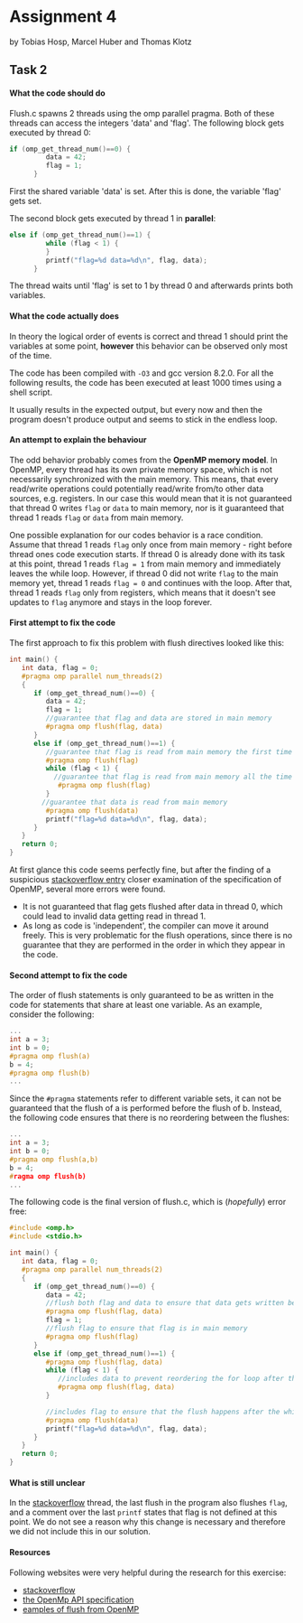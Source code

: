 # Assignment 4

by Tobias Hosp, Marcel Huber and Thomas Klotz



## Task 2



#### What the code should do

Flush.c spawns 2 threads using the omp parallel pragma. Both of these threads can access the integers 'data' and 'flag'.
The following block gets executed by thread 0:

```c
if (omp_get_thread_num()==0) {
         data = 42;
         flag = 1;
      }
```

First the shared variable 'data' is set. After this is done, the variable 'flag' gets set.

The second block gets executed by thread 1 in **parallel**:

```c
else if (omp_get_thread_num()==1) {
         while (flag < 1) {
         }
         printf("flag=%d data=%d\n", flag, data);
      }
```

 The thread waits until 'flag' is set to 1 by thread 0 and afterwards prints both variables.

#### What the code actually does

In theory the logical order of events is correct and thread 1 should print the variables at some point, **however** this behavior can be observed only most of the time.

The code has been compiled with `-O3` and gcc version 8.2.0.
For all the following results, the code has been executed at least 1000 times using a shell script.

It usually results in the expected output, but every now and then the program doesn't produce output and seems to stick in the endless loop.

#### An attempt to explain the behaviour

The odd behavior probably comes from the **OpenMP memory model**. In OpenMP, every thread has its own private memory space, which is not necessarily synchronized with the main memory. This means, that every read/write operations could potentially read/write from/to other data sources, e.g. registers.
In our case this would mean that it is not guaranteed that thread 0 writes `flag` or `data` to main memory, nor is it guaranteed that thread 1 reads `flag` or `data` from main memory. 

One possible explanation for our codes behavior is a race condition.
Assume that thread 1 reads `flag` only once from main memory - right before thread ones code execution starts. If thread 0 is already done with its task at this point, thread 1 reads `flag = 1` from main memory and immediately leaves the while loop. However, if thread 0 did not write `flag` to the main memory yet, thread 1 reads `flag = 0` and continues with the loop. After that, thread 1 reads `flag` only from registers, which means that it doesn't see updates to `flag` anymore and stays in the loop forever.

#### First attempt to fix the code

The first approach to fix this problem with flush directives looked like this:

```c
int main() {
   int data, flag = 0;
   #pragma omp parallel num_threads(2)
   {
      if (omp_get_thread_num()==0) {
         data = 42;
         flag = 1;
         //guarantee that flag and data are stored in main memory
         #pragma omp flush(flag, data)
      }
      else if (omp_get_thread_num()==1) {
         //guarantee that flag is read from main memory the first time of loop execution
         #pragma omp flush(flag) 
         while (flag < 1) {
           //guarantee that flag is read from main memory all the time (equals volatile flag?).
            #pragma omp flush(flag) 
         }
        //guarantee that data is read from main memory
         #pragma omp flush(data)
         printf("flag=%d data=%d\n", flag, data);
      }
   }
   return 0;
}
```

At first glance this code seems perfectly fine, but after the finding of a suspicious [stackoverflow entry](https://stackoverflow.com/questions/19687233/explict-flush-directive-with-openmp-when-is-it-necessary-and-when-is-it-helpful) closer examination of the specification of OpenMP,  several more errors were found.

- It is not guaranteed that flag gets flushed after data in thread 0, which could lead to invalid data getting read in thread 1.
- As long as code is 'independent', the compiler can move it around freely. This is very problematic for the flush operations, since there is no guarantee that they are performed in the order in which they appear in the code.

#### Second attempt to fix the code

The order of flush statements is only guaranteed to be as written in the code for statements that share at least one variable. As an example, consider the following:

```c
...
int a = 3;
int b = 0;
#pragma omp flush(a)
b = 4;
#pragma omp flush(b)
...
```

Since the ``#pragma`` statements refer to different variable sets, it can not be guaranteed that the flush of a is performed before the flush of b. Instead, the following code ensures that there is no reordering between the flushes:

```c
...
int a = 3;
int b = 0;
#pragma omp flush(a,b)
b = 4;
#ragma omp flush(b)
...
```

The following code is the final version of flush.c, which is (*hopefully*) error free:

```c
#include <omp.h>
#include <stdio.h>

int main() {
   int data, flag = 0;
   #pragma omp parallel num_threads(2)
   {
      if (omp_get_thread_num()==0) {
         data = 42;
         //flush both flag and data to ensure that data gets written before flag
         #pragma omp flush(flag, data) 
         flag = 1;
         //flush flag to ensure that flag is in main memory
         #pragma omp flush(flag)
      }
      else if (omp_get_thread_num()==1) {
         #pragma omp flush(flag, data)
         while (flag < 1) {
            //includes data to prevent reordering the for loop after the flush statement in line line 25
            #pragma omp flush(flag, data) 
         }

         //includes flag to ensure that the flush happens after the while loop
         #pragma omp flush(data)
         printf("flag=%d data=%d\n", flag, data);
      }
   }
   return 0;
}
```



#### What is still unclear

In the [stackoverflow](https://stackoverflow.com/questions/19687233/explict-flush-directive-with-openmp-when-is-it-necessary-and-when-is-it-helpful) thread, the last flush in the program also flushes `flag`, and a comment over the last `printf` states that flag is not defined at this point. We do not see a reason why this change is necessary and therefore we did not include this in our solution.

#### Resources

Following websites were very helpful during the research for this exercise:

- [stackoverflow](https://stackoverflow.com/questions/19687233/explict-flush-directive-with-openmp-when-is-it-necessary-and-when-is-it-helpful)
- [the OpenMp API specification](https://www.openmp.org/wp-content/uploads/OpenMP-API-Specification-5-1.pdf)
- [eamples of flush from OpenMP](https://www.openmp.org/spec-html/5.0/openmpsu96.html)